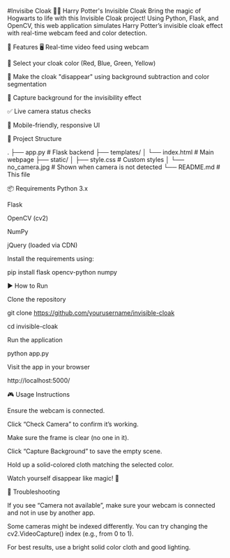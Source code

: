 #Invisibe Cloak
🧙‍♂️ Harry Potter's Invisible Cloak
Bring the magic of Hogwarts to life with this Invisible Cloak project! Using Python, Flask, and OpenCV, this web application simulates Harry Potter’s invisible cloak effect with real-time webcam feed and color detection.

🚀 Features
🖥️ Real-time video feed using webcam

🎨 Select your cloak color (Red, Blue, Green, Yellow)

🧤 Make the cloak "disappear" using background subtraction and color segmentation

📸 Capture background for the invisibility effect

✅ Live camera status checks

📱 Mobile-friendly, responsive UI

📂 Project Structure

.
├── app.py                    # Flask backend
├── templates/
│   └── index.html            # Main webpage
├── static/
│   ├── style.css             # Custom styles
│   └── no_camera.jpg         # Shown when camera is not detected
└── README.md                 # This file


📦 Requirements
Python 3.x

Flask

OpenCV (cv2)

NumPy

jQuery (loaded via CDN)

Install the requirements using:


pip install flask opencv-python numpy

▶️ How to Run

Clone the repository


git clone https://github.com/yourusername/invisible-cloak

cd invisible-cloak

Run the application


python app.py

Visit the app in your browser


http://localhost:5000/

🎮 Usage Instructions

Ensure the webcam is connected.

Click “Check Camera” to confirm it’s working.

Make sure the frame is clear (no one in it).

Click “Capture Background” to save the empty scene.

Hold up a solid-colored cloth matching the selected color.

Watch yourself disappear like magic! 🧙

🔧 Troubleshooting

If you see “Camera not available”, make sure your webcam is connected and not in use by another app.

Some cameras might be indexed differently. You can try changing the cv2.VideoCapture() index (e.g., from 0 to 1).

For best results, use a bright solid color cloth and good lighting.

